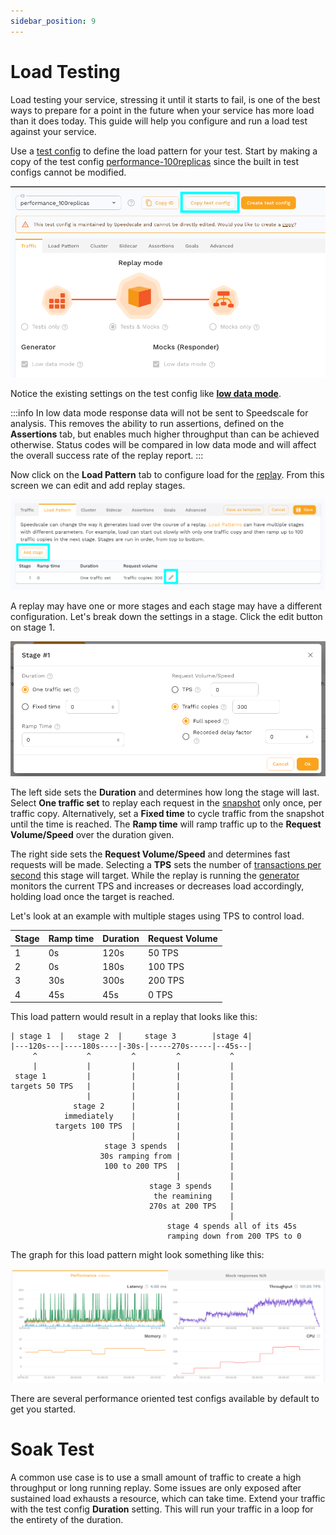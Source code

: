 ```yaml
---
sidebar_position: 9
---
```


# Load Testing

Load testing your service, stressing it until it starts to fail, is one of the
best ways to prepare for a point in the future when your service has more load
than it does today.  This guide will help you configure and run a load test
against your service.

Use a [test config](/reference/glossary.md/#test-config) to define the load
pattern for your test.  Start by making a copy of the test config
[performance-100replicas](https://app.speedscale.com/config/performance_100replicas)
since the built in test configs cannot be modified.

![copy-performance-100-replicas](./copy-performance-100-replicas.png)

Notice the existing settings on the test config like [**low data
mode**](/reference/glossary.md/#low-data-mode).

:::info
In low data mode response data will not be sent to Speedscale
for analysis.  This removes the ability to run assertions, defined on the
**Assertions** tab, but enables much higher throughput than can be achieved
otherwise.  Status codes will be compared in low data mode and will affect the
overall success rate of the replay report.
:::


Now click on the **Load Pattern** tab to configure load for the
[replay](/reference/glossary.md/#replay).  From this screen we can edit and add
replay stages.

![test-config-load-pattern](./test-config-load-pattern.png)

A replay may have one or more stages and each stage may have a different
configuration.  Let's break down the settings in a stage.  Click the edit
button on stage 1.

![load-pattern-stage](./load-pattern-stage.png)

The left side sets the **Duration** and determines how long the stage will last.
Select **One traffic set** to replay each request in the
[snapshot](/reference/glossary.md/#snapshot) only once, per traffic copy.
Alternatively, set a **Fixed time** to cycle traffic from the snapshot until
the time is reached.  The **Ramp time** will ramp traffic up to the **Request
Volume/Speed** over the duration given.

The right side sets the **Request Volume/Speed** and determines fast requests
will be made.  Selecting a **TPS** sets the number of [transactions per
second](/reference/glossary.md/#transactions-per-second) this stage will
target.  While the replay is running the
[generator](/reference/glossary.md/#generator) monitors the current TPS and
increases or decreases load accordingly, holding load once the target is
reached.

Let's look at an example with multiple stages using TPS to control load.

| Stage | Ramp time | Duration  | Request Volume |
|-------|-----------|-----------|----------------|
| 1     | 0s        | 120s      | 50 TPS         |
| 2     | 0s        | 180s      | 100 TPS        |
| 3     | 30s       | 300s      | 200 TPS        |
| 4     | 45s       | 45s       | 0 TPS          |

This load pattern would result in a replay that looks like this:

```
| stage 1  |   stage 2  |     stage 3        |stage 4|
|---120s---|----180s----|-30s-|-----270s-----|--45s--|
     ^           ^         ^         ^           ^
     |           |         |         |           |
 stage 1         |         |         |           |
targets 50 TPS   |         |         |           |
                 |         |         |           |
              stage 2      |         |           |
            immediately    |         |           |
          targets 100 TPS  |         |           |
                           |         |           |
                     stage 3 spends  |           |
                    30s ramping from |           |
                     100 to 200 TPS  |           |
                                     |           |
                               stage 3 spends    |
                                the reamining    |
                               270s at 200 TPS   |
                                                 |
                                   stage 4 spends all of its 45s
                                   ramping down from 200 TPS to 0
```

The graph for this load pattern might look something like this:

![replay-load-pattern](./replay-load-pattern.png)

There are several performance oriented test configs available by default to get you started.

# Soak Test

A common use case is to use a small amount of traffic to create a high
throughput or long running replay.  Some issues are only exposed after
sustained load exhausts a resource, which can take time.  Extend your traffic
with the test config **Duration** setting.  This will run your traffic in a
loop for the entirety of the duration.

